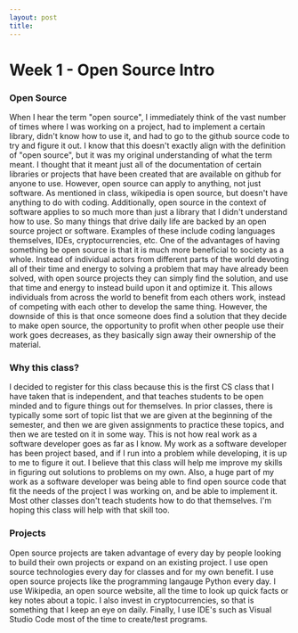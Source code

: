 ```yaml
---
layout: post
title: 
---
```


# Week 1 - Open Source Intro


### Open Source

When I hear the term "open source", I immediately think of the vast number of times where I was working on a project, had to implement a certain library, didn't know how to use it, and had to go to the github source code to try and figure it out. I know that this doesn't exactly align with the definition of "open source", but it was my original understanding of what the term meant. I thought that it meant just all of the documentation of certain libraries or projects that have been created that are available on github for anyone to use. However, open source can apply to anything, not just software. As mentioned in class, wikipedia is open source, but doesn't have anything to do with coding. Additionally, open source in the context of software applies to so much more than just a library that I didn't understand how to use. So many things that drive daily life are backed by an open source project or software. Examples of these include coding languages themselves, IDEs, cryptocurrencies, etc. One of the advantages of having something be open source is that it is much more beneficial to society as a whole. Instead of individual actors from different parts of the world devoting all of their time and energy to solving a problem that may have already been solved, with open source projects they can simply find the solution, and use that time and energy to instead build upon it and optimize it. This allows individuals from across the world to benefit from each others work, instead of competing with each other to develop the same thing. However, the downside of this is that once someone does find a solution that they decide to make open source, the opportunity to profit when other people use their work goes decreases, as they basically sign away their ownership of the material. 

### Why this class? 

I decided to register for this class because this is the first CS class that I have taken that is independent, and that teaches students to be open minded and to figure things out for themselves. In prior classes, there is typically some sort of topic list that we are given at the beginning of the semester, and then we are given assignments to practice these topics, and then we are tested on it in some way. This is not how real work as a software developer goes as far as I know. My work as a software developer has been project based, and if I run into a problem while developing, it is up to me to figure it out. I believe that this class will help me improve my skills in figuring out solutions to problems on my own. Also, a huge part of my work as a software developer was being able to find open source code that fit the needs of the project I was working on, and be able to implement it. Most other classes don't teach students how to do that themselves. I'm hoping this class will help with that skill too. 

### Projects

Open source projects are taken advantage of every day by people looking to build their own projects or expand on an existing project. I use open source technologies every day for classes and for my own benefit. I use open source projects like the programming langauge Python every day. I use Wikipedia, an open source website, all the time to look up quick facts or key notes about a topic. I also invest in cryptocurrencies, so that is something that I keep an eye on daily. Finally, I use IDE's such as Visual Studio Code most of the time to create/test programs. 

